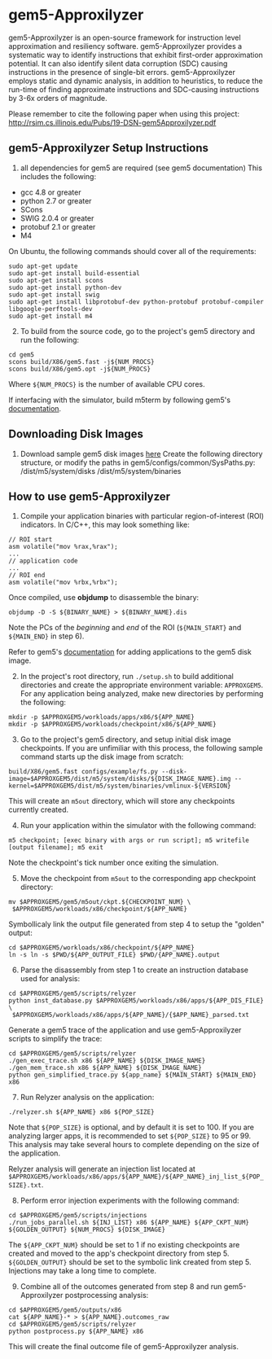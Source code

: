 # gem5-Approxilyzer

gem5-Approxilyzer is an open-source framework for instruction level approximation 
and resiliency software. gem5-Approxilyzer provides a systematic way to identify 
instructions that exhibit first-order approximation potential. It can also identify 
silent data corruption (SDC) causing instructions in the presence of single-bit errors. 
gem5-Approxilyzer employs static and dynamic analysis, in addition to heuristics, to reduce 
the run-time of finding approximate instructions and SDC-causing instructions by 3-6x 
orders of magnitude.

Please remember to cite the following paper when using this project:
http://rsim.cs.illinois.edu/Pubs/19-DSN-gem5Approxilyzer.pdf

## gem5-Approxilyzer Setup Instructions
1. all dependencies for gem5 are required (see gem5 documentation) This includes the following:

  * gcc 4.8 or greater
  * python 2.7 or greater
  * SCons
  * SWIG 2.0.4 or greater
  * protobuf 2.1 or greater
  * M4

   On Ubuntu, the following commands should cover all of the requirements:
   
```
sudo apt-get update
sudo apt-get install build-essential
sudo apt-get install scons
sudo apt-get install python-dev
sudo apt-get install swig
sudo apt-get install libprotobuf-dev python-protobuf protobuf-compiler libgoogle-perftools-dev
sudo apt-get install m4
```
2. To build from the source code, go to the project's gem5 directory and run the following:
```
cd gem5
scons build/X86/gem5.fast -j${NUM_PROCS}
scons build/X86/gem5.opt -j${NUM_PROCS}
```

   Where `${NUM_PROCS}` is the number of available CPU cores.  
   
If interfacing with the simulator, build m5term by following gem5's [documentation](http://gem5.org/M5term).

## Downloading Disk Images
1. Download sample gem5 disk images [here](https://uofi.box.com/s/6h0ep96pbi5sexygmyobt778wyqfl3r6)
Create the following directory structure, or modify the paths in
gem5/configs/common/SysPaths.py: /dist/m5/system/disks
                            /dist/m5/system/binaries


## How to use gem5-Approxilyzer
1. Compile your application binaries with particular region-of-interest (ROI) indicators. In C/C++, this may look something like:
```
// ROI start
asm volatile("mov %rax,%rax");
...
// application code
...
// ROI end
asm volatile("mov %rbx,%rbx");
```
Once compiled, use **objdump** to disassemble the binary:
```
objdump -D -S ${BINARY_NAME} > ${BINARY_NAME}.dis
```
Note the PCs of the *beginning* and *end* of the ROI (`${MAIN_START}` and `${MAIN_END}` in step 6). 

Refer to gem5's [documentation](http://gem5.org/Disk_images) for adding applications to the gem5 disk image.

2. In the project's root directory, run `./setup.sh` to build additional directories and create the appropriate environment variable: `APPROXGEM5`. For any application being analyzed, make new directories by performing the following:
```
mkdir -p $APPROXGEM5/workloads/apps/x86/${APP_NAME}
mkdir -p $APPROXGEM5/workloads/checkpoint/x86/${APP_NAME}
```
3. Go to the project's gem5 directory, and setup initial disk image checkpoints. If you are unfimiliar with this process, the following sample command starts up the disk image from scratch:
```
build/X86/gem5.fast configs/example/fs.py --disk-image=$APPROXGEM5/dist/m5/system/disks/${DISK_IMAGE_NAME}.img --kernel=$APPROXGEM5/dist/m5/system/binaries/vmlinux-${VERSION}
```
This will create an `m5out` directory, which will store any checkpoints currently created.

4. Run your application within the simulator with the following command:
```
m5 checkpoint; [exec binary with args or run script]; m5 writefile [output filename]; m5 exit
```
Note the checkpoint's tick number once exiting the simulation.

5. Move the checkpoint from `m5out` to the corresponding app checkpoint directory:
```
mv $APPROXGEM5/gem5/m5out/ckpt.${CHECKPOINT_NUM} \
 $APPROXGEM5/workloads/x86/checkpoint/${APP_NAME}
```
Symbollicaly link the output file generated from step 4 to setup the "golden" output:
```
cd $APPROXGEM5/workloads/x86/checkpoint/${APP_NAME}
ln -s ln -s $PWD/${APP_OUTPUT_FILE} $PWD/{APP_NAME}.output
```

6. Parse the disassembly from step 1 to create an instruction database used for analysis:
```
cd $APPROXGEM5/gem5/scripts/relyzer
python inst_database.py $APPROXGEM5/workloads/x86/apps/${APP_DIS_FILE} \
 $APPROXGEM5/workloads/x86/apps/${APP_NAME}/{$APP_NAME}_parsed.txt
```
Generate a gem5 trace of the application and use gem5-Approxilyzer scripts to simplify the trace:
```
cd $APPROXGEM5/gem5/scripts/relyzer
./gen_exec_trace.sh x86 ${APP_NAME} ${DISK_IMAGE_NAME}
./gen_mem_trace.sh x86 ${APP_NAME} ${DISK_IMAGE_NAME}
python gen_simplified_trace.py ${app_name} ${MAIN_START} ${MAIN_END} x86
```

7. Run Relyzer analysis on the application:
```
./relyzer.sh ${APP_NAME} x86 ${POP_SIZE}
```
Note that `${POP_SIZE}` is optional, and by default it is set to 100. If you are analyzing larger apps, it is recommended to set `${POP_SIZE}` to 95 or 99. This analysis may take several hours to complete depending on the size of the application.

Relyzer analysis will generate an injection list located at `$APPROXGEM5/workloads/x86/apps/${APP_NAME}/${APP_NAME}_inj_list_${POP_SIZE}.txt`.

8. Perform error injection experiments with the following command:
```
cd $APPROXGEM5/gem5/scripts/injections
./run_jobs_parallel.sh ${INJ_LIST} x86 ${APP_NAME} ${APP_CKPT_NUM} ${GOLDEN_OUTPUT} ${NUM_PROCS} ${DISK_IMAGE}
```
The `${APP_CKPT_NUM}` should be set to 1 if no existing checkpoints are created and moved to the app's checkpoint directory from step 5. `${GOLDEN_OUTPUT}` should be set to the symbolic link created from step 5. Injections may take a long time to complete.

9. Combine all of the outcomes generated from step 8 and run gem5-Approxilyzer postprocessing analysis:
```
cd $APPROXGEM5/gem5/outputs/x86
cat ${APP_NAME}-* > ${APP_NAME}.outcomes_raw
cd $APPROXGEM5/gem5/scripts/relyzer
python postprocess.py ${APP_NAME} x86 
```
This will create the final outcome file of gem5-Approxilyzer analysis.
